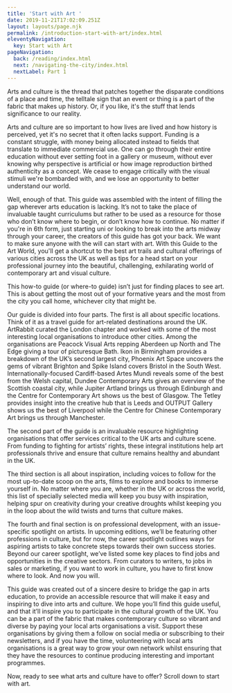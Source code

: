 ```yaml
---
title: 'Start with Art '
date: 2019-11-21T17:02:09.251Z
layout: layouts/page.njk
permalink: /introduction-start-with-art/index.html
eleventyNavigation:
  key: Start with Art
pageNavigation:
  back: /reading/index.html
  next: /navigating-the-city/index.html
  nextLabel: Part 1
---
```

Arts and culture is the thread that patches together the disparate conditions of a place and time, the telltale sign that an event or thing is a part of the fabric that makes up history. Or, if you like, it's the stuff that lends significance to our reality. 

Arts and culture are so important to how lives are lived and how history is perceived, yet it's no secret that it often lacks support. Funding is a constant struggle, with money being allocated instead to fields that translate to immediate commercial use. One can go through their entire education without ever setting foot in a gallery or museum, without ever knowing why perspective is artificial or how image reproduction birthed authenticity as a concept. We cease to engage critically with the visual stimuli we're bombarded with, and we lose an opportunity to better understand our world.

Well, enough of that. This guide was assembled with the intent of filling the gap wherever arts education is lacking. It’s not to take the place of invaluable taught curriculums but rather to be used as a resource for those who don’t know where to begin, or don’t know how to continue. No matter if you're in 6th form, just starting uni or looking to break into the arts midway through your career, the creators of this guide has got your back. We want to make sure anyone with the will can start with art. With this Guide to the Art World, you'll get a shortcut to the best art trails and cultural offerings of various cities across the UK as well as tips for a head start on your professional journey into the beautiful, challenging, exhilarating world of contemporary art and visual culture.

This how-to guide (or where-to guide) isn’t just for finding places to see art. This is about getting the most out of your formative years and the most from the city you call home, whichever city that might be.

Our guide is divided into four parts. The first is all about specific locations. Think of it as a travel guide for art-related destinations around the UK. ArtRabbit curated the London chapter and worked with some of the most interesting local organisations to introduce other cities. Among the organisations are Peacock Visual Arts repping Aberdeen up North and The Edge giving a tour of picturesque Bath. Ikon in Birmingham provides a breakdown of the UK’s second largest city, Phoenix Art Space uncovers the gems of vibrant Brighton and Spike Island covers Bristol in the South West. Internationally-focused Cardiff-based Artes Mundi reveals some of the best from the Welsh capital, Dundee Contemporary Arts gives an overview of the Scottish coastal city, while Jupiter Artland brings us through Edinburgh and the Centre for Contemporary Art shows us the best of Glasgow. The Tetley provides insight into the creative hub that is Leeds and OUTPUT Gallery shows us the best of Liverpool while the Centre for Chinese Contemporary Art brings us through Manchester. 

The second part of the guide is an invaluable resource highlighting organisations that offer services critical to the UK arts and culture scene. From funding to fighting for artists’ rights, these integral institutions help art professionals thrive and ensure that culture remains healthy and abundant in the UK. 

The third section is all about inspiration, including voices to follow for the most up-to-date scoop on the arts, films to explore and books to immerse yourself in. No matter where you are, whether in the UK or across the world, this list of specially selected media will keep you busy with inspiration, helping spur on creativity during your creative droughts whilst keeping you in the loop about the wild twists and turns that culture makes. 

The fourth and final section is on professional development, with an issue-specific spotlight on artists. In upcoming editions, we’ll be featuring other professions in culture, but for now, the career spotlight outlines ways for aspiring artists to take concrete steps towards their own success stories. Beyond our career spotlight, we’ve listed some key places to find jobs and opportunities in the creative sectors. From curators to writers, to jobs in sales or marketing, if you want to work in culture, you have to first know where to look. And now you will. 

This guide was created out of a sincere desire to bridge the gap in arts education, to provide an accessible resource that will make it easy and inspiring to dive into arts and culture. We hope you’ll find this guide useful, and that it’ll inspire you to participate in the cultural growth of the UK. You can be a part of the fabric that makes contemporary culture so vibrant and diverse by paying your local arts organisations a visit. Support these organisations by giving them a follow on social media or subscribing to their newsletters, and if you have the time, volunteering with local arts organisations is a great way to grow your own network whilst ensuring that they have the resources to continue producing interesting and important programmes. 

Now, ready to see what arts and culture have to offer? Scroll down to start with art.
